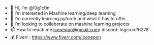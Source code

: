 - 👋 Hi, I’m @l0g1c0n
- 👀 I’m interested in Mashine learning/deep learning
- 🌱 I’m currently learning pytorch and what it has to offer
- 💞️ I’m looking to collaborate on mashine learning projects
- 📫 How to reach me iceneoon@gmail.com/ discord: logicon#6278
- 💰 Fiverr :  https://www.fiverr.com/iceneoon
<!---
l0g1c0n/l0g1c0n is a ✨ special ✨ repository because its `README.md` (this file) appears on your GitHub profile.
You can click the Preview link to take a look at your changes.
--->
